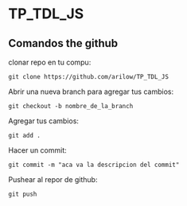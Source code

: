 # TP_TDL_JS

## Comandos the github

clonar repo en tu compu:

```
git clone https://github.com/arilow/TP_TDL_JS
```

Abrir una nueva branch para agregar tus cambios:

```
git checkout -b nombre_de_la_branch
```

Agregar tus cambios:

```
git add .
```

Hacer un commit:

```
git commit -m "aca va la descripcion del commit"
```

Pushear al repor de github:

```
git push
```



